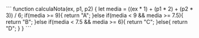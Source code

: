ˋˋˋ
function calculaNota(ex, p1, p2) {
  let media = ((ex * 1) + (p1 * 2) + (p2 * 3)) / 6;
  if(media >= 9){
    return "A";
  }else if(media < 9 && media >= 7.5){
    return "B";
  }else if(media < 7.5 && media >= 6){
    return "C";
  }else{
    return "D";
  }
}
ˋˋˋ